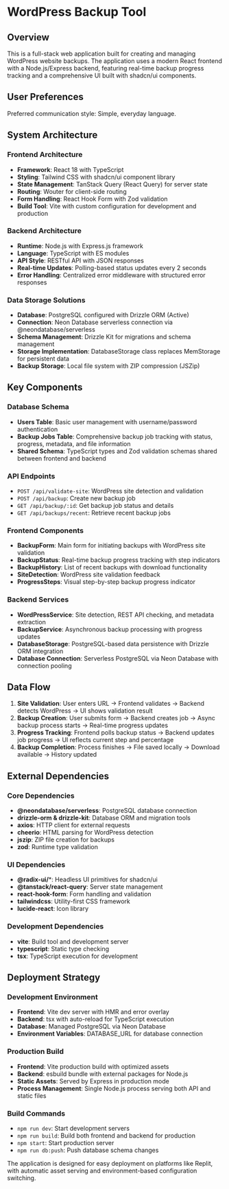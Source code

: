 # WordPress Backup Tool

## Overview

This is a full-stack web application built for creating and managing WordPress website backups. The application uses a modern React frontend with a Node.js/Express backend, featuring real-time backup progress tracking and a comprehensive UI built with shadcn/ui components.

## User Preferences

Preferred communication style: Simple, everyday language.

## System Architecture

### Frontend Architecture
- **Framework**: React 18 with TypeScript
- **Styling**: Tailwind CSS with shadcn/ui component library
- **State Management**: TanStack Query (React Query) for server state
- **Routing**: Wouter for client-side routing
- **Form Handling**: React Hook Form with Zod validation
- **Build Tool**: Vite with custom configuration for development and production

### Backend Architecture
- **Runtime**: Node.js with Express.js framework
- **Language**: TypeScript with ES modules
- **API Style**: RESTful API with JSON responses
- **Real-time Updates**: Polling-based status updates every 2 seconds
- **Error Handling**: Centralized error middleware with structured error responses

### Data Storage Solutions
- **Database**: PostgreSQL configured with Drizzle ORM (Active)
- **Connection**: Neon Database serverless connection via @neondatabase/serverless
- **Schema Management**: Drizzle Kit for migrations and schema management
- **Storage Implementation**: DatabaseStorage class replaces MemStorage for persistent data
- **Backup Storage**: Local file system with ZIP compression (JSZip)

## Key Components

### Database Schema
- **Users Table**: Basic user management with username/password authentication
- **Backup Jobs Table**: Comprehensive backup job tracking with status, progress, metadata, and file information
- **Shared Schema**: TypeScript types and Zod validation schemas shared between frontend and backend

### API Endpoints
- `POST /api/validate-site`: WordPress site detection and validation
- `POST /api/backup`: Create new backup job
- `GET /api/backup/:id`: Get backup job status and details
- `GET /api/backups/recent`: Retrieve recent backup jobs

### Frontend Components
- **BackupForm**: Main form for initiating backups with WordPress site validation
- **BackupStatus**: Real-time backup progress tracking with step indicators
- **BackupHistory**: List of recent backups with download functionality
- **SiteDetection**: WordPress site validation feedback
- **ProgressSteps**: Visual step-by-step backup progress indicator

### Backend Services
- **WordPressService**: Site detection, REST API checking, and metadata extraction
- **BackupService**: Asynchronous backup processing with progress updates
- **DatabaseStorage**: PostgreSQL-based data persistence with Drizzle ORM integration
- **Database Connection**: Serverless PostgreSQL via Neon Database with connection pooling

## Data Flow

1. **Site Validation**: User enters URL → Frontend validates → Backend detects WordPress → UI shows validation result
2. **Backup Creation**: User submits form → Backend creates job → Async backup process starts → Real-time progress updates
3. **Progress Tracking**: Frontend polls backup status → Backend updates job progress → UI reflects current step and percentage
4. **Backup Completion**: Process finishes → File saved locally → Download available → History updated

## External Dependencies

### Core Dependencies
- **@neondatabase/serverless**: PostgreSQL database connection
- **drizzle-orm & drizzle-kit**: Database ORM and migration tools
- **axios**: HTTP client for external requests
- **cheerio**: HTML parsing for WordPress detection
- **jszip**: ZIP file creation for backups
- **zod**: Runtime type validation

### UI Dependencies
- **@radix-ui/***: Headless UI primitives for shadcn/ui
- **@tanstack/react-query**: Server state management
- **react-hook-form**: Form handling and validation
- **tailwindcss**: Utility-first CSS framework
- **lucide-react**: Icon library

### Development Dependencies
- **vite**: Build tool and development server
- **typescript**: Static type checking
- **tsx**: TypeScript execution for development

## Deployment Strategy

### Development Environment
- **Frontend**: Vite dev server with HMR and error overlay
- **Backend**: tsx with auto-reload for TypeScript execution
- **Database**: Managed PostgreSQL via Neon Database
- **Environment Variables**: DATABASE_URL for database connection

### Production Build
- **Frontend**: Vite production build with optimized assets
- **Backend**: esbuild bundle with external packages for Node.js
- **Static Assets**: Served by Express in production mode
- **Process Management**: Single Node.js process serving both API and static files

### Build Commands
- `npm run dev`: Start development servers
- `npm run build`: Build both frontend and backend for production
- `npm start`: Start production server
- `npm run db:push`: Push database schema changes

The application is designed for easy deployment on platforms like Replit, with automatic asset serving and environment-based configuration switching.